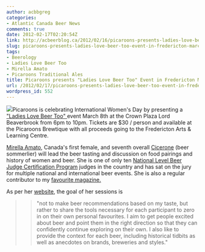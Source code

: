 ```yaml
---
author: acbbgreg
categories:
- Atlantic Canada Beer News
comments: true
date: 2012-02-17T02:20:54Z
link: http://acbeerblog.ca/2012/02/16/picaroons-presents-ladies-love-beer-too-event-in-fredericton-march-8th/
slug: picaroons-presents-ladies-love-beer-too-event-in-fredericton-march-8th
tags:
- Beerology
- Ladies Love Beer Too
- Mirella Amato
- Picaroons Traditional Ales
title: Picaroons presents "Ladies Love Beer Too" Event in Fredericton March 8th
url: /2012/02/17/picaroons-presents-ladies-love-beer-too-event-in-fredericton-march-8th/
wordpress_id: 552
---
```


[![](http://acbeerblog.ca/wp-content/uploads/2012/02/ladies-love-beer-e13292477707461.jpg)](http://acbeerblog.ca/wp-content/uploads/2012/02/ladies-love-beer-e13292477707461.jpg)Picaroons is celebrating International Women's Day by presenting a ["Ladies Love Beer Too" ](https://www.facebook.com/events/310757858972518/)event March 8th at the Crown Plaza Lord Beaverbrook from 6pm to 10pm. Tickets are $30 / person and available at the Picaroons Brewtique with all proceeds going to the Fredericton Arts & Learning Centre.

[Mirella Amato](http://beerology.ca/about-toronto-beer-expert-mirella-amato/), Canada's first female, and seventh overall [Cicerone](http://www.cicerone.org/) (beer sommerlier) will lead the beer tasting and discussion on food pairings and history of women and beer. She is one of only ten [National Level Beer Judge Certification Program](http://www.bjcp.org/index.php) judges in the country and has sat on the jury for multiple national and international beer events.  She is also a regular contributor to my [favourite magazine.](http://www.tapsmedia.ca/)

As per her [website](http://beerology.ca/about-toronto-beer-expert-mirella-amato/about-beerology/), the goal of her sessions is


<blockquote>

> 
> "not to make beer recommendations based on my taste, but rather to share the tools necessary for each participant to zero in on their own personal favourites. I aim to get people excited about beer and point them in the right direction so that they can confidently continue exploring on their own. I also like to provide the context for each beer, including historical tidbits as well as anecdotes on brands, breweries and styles."
> 
> 
</blockquote>
